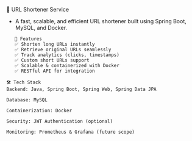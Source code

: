 🚀 URL Shortener Service
- A fast, scalable, and efficient URL shortener built using Spring Boot, MySQL, and Docker.
```
   🌟 Features
   ✅ Shorten long URLs instantly
   ✅ Retrieve original URLs seamlessly
   ✅ Track analytics (clicks, timestamps)
   ✅ Custom short URLs support
   ✅ Scalable & containerized with Docker
   ✅ RESTful API for integration
```
```
🛠️ Tech Stack
Backend: Java, Spring Boot, Spring Web, Spring Data JPA

Database: MySQL

Containerization: Docker

Security: JWT Authentication (optional)

Monitoring: Prometheus & Grafana (future scope)
```
